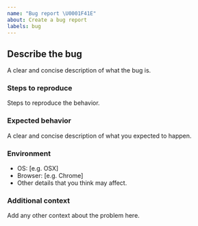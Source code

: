 ```yaml
---
name: "Bug report \U0001F41E"
about: Create a bug report
labels: bug
---
```


## Describe the bug

A clear and concise description of what the bug is.

### Steps to reproduce

Steps to reproduce the behavior.

### Expected behavior

A clear and concise description of what you expected to happen.

### Environment

-   OS: [e.g. OSX]
-   Browser: [e.g. Chrome]
-   Other details that you think may affect.

### Additional context

Add any other context about the problem here.

